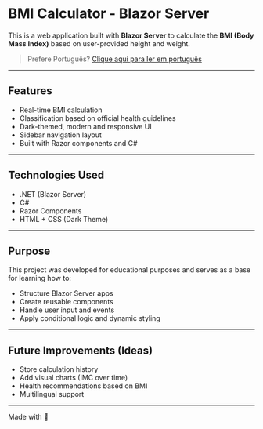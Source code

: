 #  BMI Calculator - Blazor Server

This is a web application built with **Blazor Server** to calculate the **BMI (Body Mass Index)** based on user-provided height and weight.

> Prefere Português? [Clique aqui para ler em português](https://github.com/daniirocca/CalculadoraIMC/blob/master/README.md)

---

##  Features

- Real-time BMI calculation
- Classification based on official health guidelines
- Dark-themed, modern and responsive UI
- Sidebar navigation layout
- Built with Razor components and C#

---

##  Technologies Used

- .NET (Blazor Server)
- C#
- Razor Components
- HTML + CSS (Dark Theme)

---

##  Purpose

This project was developed for educational purposes and serves as a base for learning how to:

- Structure Blazor Server apps
- Create reusable components
- Handle user input and events
- Apply conditional logic and dynamic styling

---

##  Future Improvements (Ideas)

- Store calculation history
- Add visual charts (IMC over time)
- Health recommendations based on BMI
- Multilingual support


---

Made with 💙
